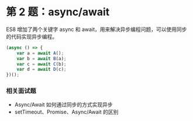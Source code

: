 # 第 2 题：async/await

ES8 增加了两个关键字 async 和 await，用来解决异步编程问题，可以使用同步的代码实现异步编程。


```js
(async () => {
    var a = await A();
    var b = await B(a);
    var c = await C(b);
    var d = await D(c);
})();
```



### 相关面试题

- Async/Await 如何通过同步的方式实现异步
- setTimeout、Promise、Async/Await 的区别